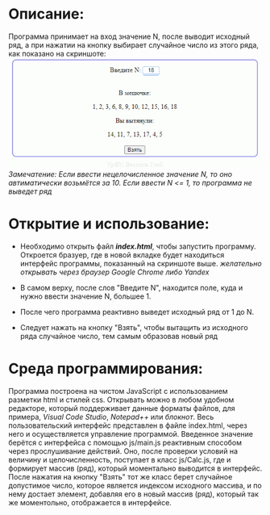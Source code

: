 # Описание:
Программа принимает на вход значение N, после выводит исходный ряд, а при нажатии на кнопку выбирает случайное число из этого ряда, как показано на скриншоте:
![Пример](example.png "Пример")
*Замечатение: Если ввести нецелочисленное значение N, то оно автиматически возьмётся за 10. Если ввести N <= 1, то программа не выведет ряд*

# Открытие и использование:
* Необходимо открыть файл ___index.html___, чтобы запустить программу. Откроется бразуер, где в новой вкладке будет находиться интерфейс программы, показанный на скриншоте выше. 
*желательно открывать через браузер Google Chrome либо Yandex*

* В самом верху, после слов "Введите N", находится поле, куда и нужно ввести значение N, большее 1. 
* После чего программа реактивно выведет исходный ряд от 1 до N. 
* Следует нажать на кнопку "Взять", чтобы вытащить из исходного ряда случайное число, тем самым образовав новый ряд
# Среда программирования: 
Программа построена на чистом JavaScript с использованием разметки html и стилей css. Открывать можно в любом удобном редакторе, который поддерживает данные форматы файлов, для примера, *Visual Code Studio*, *Notepad++* или *блокнот*. Весь пользовательский интерфейс представлен в файле index.html, через него и осуществляется управление программой. Введенное значение берётся с интерфейса с помощью js/main.js реактивным способом через прослушивание действий. Оно, после проверки условий на величину и целочисленность, поступает в класс js/Calc.js, где и формирует массив (ряд), который моментально выводится в интерфейс. После нажатия на кнопку "Взять" тот же класс берет случайное допустимое число, которое является индексом исходного массива, и по нему достает элемент, добавляя его в новый массив (ряд), который так же моментольно, отображается в интерфейсе.
